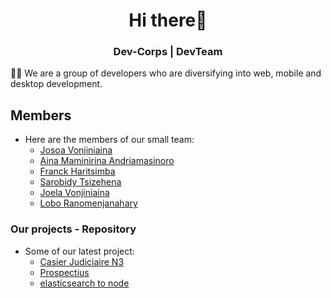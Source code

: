 <h1 align="center">Hi there👋</h1> 
<h3 align="center">Dev-Corps | DevTeam </h3>

👨‍💻 We are a group of developers who are diversifying into web, mobile and desktop development.

## Members

- Here are the members of our small team:
  - [Josoa Vonjiniaina](https://github.com/josoavj)
  - [Aina Maminirina Andriamasinoro](https://github.com/AinaMaminirina18)
  - [Franck Haritsimba](https://github.com/haritsimba)
  - [Sarobidy Tsizehena](https://github.com/tsizehena223)
  - [Joela Vonjiniaina](https://github.com/Joela007)
  - [Lobo Ranomenjanahary](https://github.com/jaonary-74)
 
### Our projects - Repository

- Some of our latest project:
  - [Casier Judiciaire N3](https://github.com/Dev-Corps/Casier-Judiciaire-N3)
  - [Prospectius](https://github.com/Dev-Corps/Prospectius)
  - [elasticsearch to node](https://github.com/Dev-Corps/elasticsearch-server)
 
  
